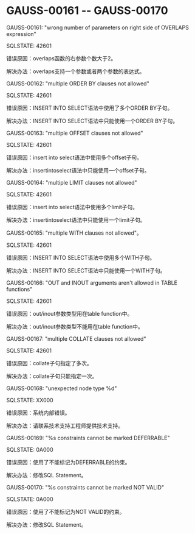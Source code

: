 # GAUSS-00161 -- GAUSS-00170<a name="ZH-CN_TOPIC_0302073247"></a>

GAUSS-00161: "wrong number of parameters on right side of OVERLAPS expression"

SQLSTATE: 42601

错误原因：overlaps函数的右参数个数大于2。

解决办法：overlaps支持一个参数或者两个参数的表达式。

GAUSS-00162: "multiple ORDER BY clauses not allowed"

SQLSTATE: 42601

错误原因：INSERT INTO SELECT语法中使用了多个ORDER BY子句。

解决办法：INSERT INTO SELECT语法中只能使用一个ORDER BY子句。

GAUSS-00163: "multiple OFFSET clauses not allowed"

SQLSTATE: 42601

错误原因：insert into select语法中使用多个offset子句。

解决办法：insertintoselect语法中只能使用一个offset子句。

GAUSS-00164: "multiple LIMIT clauses not allowed"

SQLSTATE: 42601

错误原因：insert into select语法中使用多个limit子句。

解决办法：insertintoselect语法中只能使用一个limit子句。

GAUSS-00165: "multiple WITH clauses not allowed"。

SQLSTATE: 42601

错误原因：INSERT INTO SELECT语法中使用多个WITH子句。

解决办法：INSERT INTO SELECT语法中只能使用一个WITH子句。

GAUSS-00166: "OUT and INOUT arguments aren't allowed in TABLE functions"

SQLSTATE: 42601

错误原因：out/inout参数类型用在table function中。

解决办法：out/inout参数类型不能用在table function中。

GAUSS-00167: "multiple COLLATE clauses not allowed"

SQLSTATE: 42601

错误原因：collate子句指定了多次。

解决办法：collate子句只能指定一次。

GAUSS-00168: "unexpected node type %d"

SQLSTATE: XX000

错误原因：系统内部错误。

解决办法：请联系技术支持工程师提供技术支持。

GAUSS-00169: "%s constraints cannot be marked DEFERRABLE"

SQLSTATE: 0A000

错误原因：使用了不能标记为DEFERRABLE的约束。

解决办法：修改SQL Statement。

GAUSS-00170: "%s constraints cannot be marked NOT VALID"

SQLSTATE: 0A000

错误原因：使用了不能标记为NOT VALID的约束。

解决办法：修改SQL Statement。
